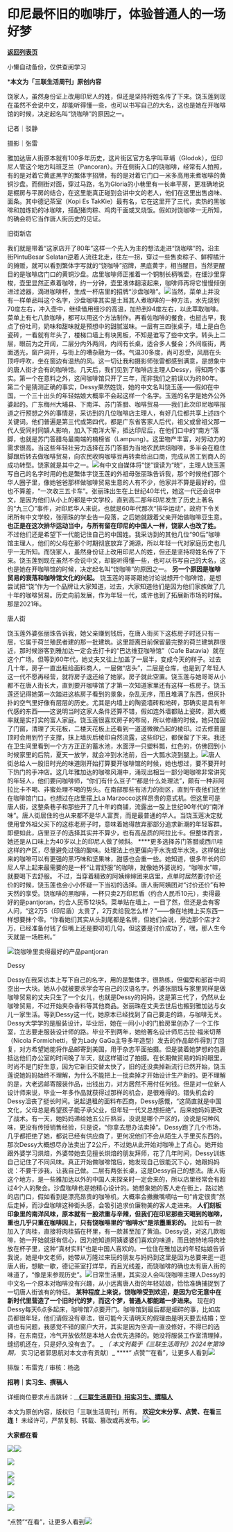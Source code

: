 # 印尼最怀旧的咖啡厅，体验普通人的一场好梦

[**返回列表页**](/gzh/三联生活周刊)

小懒自动备份，仅供查阅学习

***本文为「三联生活周刊」原创内容**  
  

饶家人，虽然身份证上改用印尼人的姓，但还是坚持将姓名传了下来。饶玉莲到现在虽然不会说中文，却能听得懂一些，也可以书写自己的大名，这也是她在开咖啡馆的时候，决定起名叫“饶咖啡”的原因之一。  

  
  
记者｜驳静

摄影｜张雷

雅加达唐人街原本就有100多年历史，这片街区官方名字叫草埔（Glodok），但印尼人管这个地方叫班芝兰（Pancoran）。开在侧街入口的饶咖啡，经常有人拍照，有的是对着它黄底黑字的繁体字招牌，有的是对着它门口一米多高用来煮咖啡的黄铜沙盘。而侧街对面，穿过马路，名为Gloria的小巷里有一长串平房，更准确地说是棚房与平房的结合，在这里能真正碰到会讲中文的老人，他们在这里出售卤味、面条。其中德记茶室（Kopi
Es
TakKie）最有名，它在这里开了三代，卖热的黑咖啡和加炼奶的冰咖啡，搭配猪肉粽、鸡肉干面或叉烧饭。假如对饶咖啡一无所知，的确会将它当作唐人街历史的见证。

旧街新店

我们就是带着“这家店开了80年”这样一个先入为主的想法走进“饶咖啡”的。沿主街PintuBesar
Selatan逆着人流往北走，往左一拐，穿过一些售卖粽子、鲜榨橘汁的摊贩，就可以看到繁体字写就的“饶咖啡”招牌，黑底黄字，相当醒目。当然更醒目的是咖啡店门口的黄铜沙盘。店里咖啡师正推着一个铜制长柄嘴壶，在细沙里穿梭，壶里显然正煮着咖啡，约一分钟，壶里液体翻滚起来，咖啡师再将它慢慢倾倒进过滤器，滴进咖啡杯，生成一杯店里的招牌“沙盘咖啡”。![](https://mmbiz.qpic.cn/mmbiz_jpg/VkpaUkchBmXoAcGefiaA1dNMeUoIxEJWISMrWCPJTUCj3ibwRuZCTOZiaJp9ibKpQvEnXicXvjF2Niblt2lg35micialWw/640?wx_fmt=jpeg&from;=appmsg)当然，菜单上并没有一样单品叫这个名字，沙盘咖啡其实是土耳其人煮咖啡的一种方法，水先烧到70度左右，冲入壶中，继续借用细沙的高温，加热到94度左右，以此萃取咖啡。菜单上有七八款咖啡，都可以用这个方法制作。再看佐咖啡的餐食，也挺古早，我点了份吐司，奶味和甜味就是预想中的甜腻滋味。一层有三四张桌子，墙上是白色瓷砖，一看就有年头了，楼梯口墙上有块黑板，不知是谁写了些中文字。转头上二层，眼前为之开阔，二层分内外两间，内间有长桌，适合多人餐会；外间临街，两面透光，窗户洞开，与街上的嘈杂融为一体。气温30多度，尚可忍受，风扇在头顶呼呼吹，坐在窗边有温热的风。这一切让我和摄影师张雷都感到满意，是想象中的唐人街才会有的咖啡馆。几天后，我们见到了咖啡店主理人Dessy，得知两个事实。第一个在意料之外，这间咖啡馆只开了三年，而非我们之前误以为的80年。第二个是猜测正确的事实，Dessy果然姓饶，她的中文名叫饶玉莲——假如在中国，一个三十出头的年轻姑娘大概率不会起这样一个名字。玉莲的名字是她外公外婆起的。广东梅州大埔县、下南洋、苏门答腊、咖啡贸易——我们此次印尼咖啡报道之行预想之外的事情是，采访到的几位咖啡店主理人，有好几位都共享上述四个关键词。他们普遍是第三代或第四代，都是广东省客家人后代，祖父或曾祖父那一代人受同村同镇人影响，加入下南洋大军，抵达印尼后，在他们口中的“南方”落脚，也就是苏门答腊岛最南端的楠榜省（Lampung）。这里物产丰富，对劳动力的需求很高。当这些年轻壮劳力选择在苏门答腊为当地农民烘焙咖啡，多半会在稳住脚跟后转去做咖啡贸易，向农民收购咖啡豆再转卖给出口商，完成从苦工到商人的成功转型。饶家就是其中之一。![](https://mmbiz.qpic.cn/mmbiz_jpg/VkpaUkchBmXoAcGefiaA1dNMeUoIxEJWIXnXvpXAkBWgRv1LwY2VvBOlEg3HHicw5qGFicGSLQ5ObrPeWISjjprHA/640?wx_fmt=jpeg&from;=appmsg)有中文自媒体将“饶”误读为“晓”，主理人饶玉莲写自己的名字时用的也是繁体字饶玉莲的外祖母张丽珠告诉我，那个时候他们那个华人圈子里，像她爸爸那样做咖啡贸易生意的人有不少，他家并不算是最好的，但也不算差，“一次收三五卡车”。张丽珠出生在上世纪40年代，她这一代还会说中文，是因为他们从小上的都是中文学校，直到高二那年印尼发生了历史上著名的“九三〇”事件，对印尼华人来说，也就是60年代那次“排华运动”，政府下令关闭所有中文学校，张丽珠的学业告一段落，之后她就跟着父亲开始做咖啡豆生意。
**也正是在这次排华运动当中，与所有留在印尼的中国人一样，饶家人也改了姓。**
不过他们还是希望下一代能记住自己的中国姓。我采访到的其他几位“90后”咖啡馆主理人，他们的父母在那个时期彻底放弃了溯源，所以年轻一代对家庭历史也几乎一无所知。而饶家人，虽然身份证上改用印尼人的姓，但还是坚持将姓名传了下来。饶玉莲到现在虽然不会说中文，却能听得懂一些，也可以书写自己的大名，这也是她在开咖啡馆的时候，决定起名叫“饶咖啡”的原因之一。
**另一个原因是咖啡贸易的衰落和咖啡馆文化的兴起。**
饶玉莲的哥哥跟她讨论说想开个咖啡馆，是想尝试把“饶”作为一个品牌让大家知道，过去，大家知道他们是因为他们家族做了几十年的咖啡贸易。历史向前发展，作为年轻一代，或许也到了拓展新市场的时候。那是2021年。

唐人街

饶玉莲外婆张丽珠告诉我，她父亲赚到钱后，在唐人街买下这栋房子时还只有一层，它属于荷兰殖民者建的那一批建筑。这里距离目前保留最完整的荷兰建筑群很近，那时候游客到雅加达一定会去打卡的“巴达维亚咖啡馆”（Cafe
Batavia）就在这个广场。但等到60年代，她丈夫又往上加盖了一层半，变成今天的样子。过去几十年，房子一直出租给面料商人，一层做“店头”，二层是仓库，也是到了年轻人这一代不愿再经营，就将房子退还给了她家。房子就此空置。饶玉莲与她哥哥从小都不在唐人街长大，直到要开咖啡馆了才第一次知道家里还有这样一栋房子。饶玉莲还记得她第一次踏进这栋房子看到的景象，杂乱无序，而且堆满了东西，但灰扑扑的空气里好像有层层的历史。尤其是内墙上的陶瓷墙砖和地砖，那确实是具有年代感的东西——这说明当时这家人条件还算不错，假如连外墙都贴上瓷砖，那大概率就是实打实的富人家庭。饶玉莲很喜欢房子的布局，所以修缮的时候，她只加固了门窗，清理了天花板，二楼天花板上还看到一道道微微凸起的棱印。过去修葺屋顶时会用到竹子支撑，抹上墙灰后棱印自然流露，这些印记，都保留了下来。我还在卫生间里看到一个方方正正的蓄水池，水面浮一只塑料瓢，红色的，仿佛回到小时候家里的后院，夏天一放学，就会冲到水池前，舀一大瓢水浇到腿上。![](https://mmbiz.qpic.cn/mmbiz_jpg/VkpaUkchBmXoAcGefiaA1dNMeUoIxEJWINW7b7PiagrbGHvEAkdibbY7zJIS1O4MNTEficia0TbHV2zgXvo2qyjicxyg/640?wx_fmt=jpeg&from;=appmsg)唐人街总给人一股旧时光的味道刚开始打算要开咖啡馆的时候，她也想过，要不要开时下热门的手冲店。这几年雅加达的咖啡风潮中，涌现出相当一部分喝咖啡非常讲究的年轻人，他们要问咖啡师，“你们有什么豆子”“都是什么处理法”，颇有一种非阿拉比卡不喝、非蜜处理不喝的势头。在南部那些有活力的街区，直到午夜他们还坐在咖啡馆门口。也想过在店里摆上La
Marzocco这样昂贵的意式机。但这里可是唐人街，这整条巷子和那些开了几十年的商铺，流露出一股上世纪90年代的“南洋味”。唐人街居住的也从来都不是华人富贾，而是最普通的华人。当饶玉莲决定就使用曾外祖父买下的这栋老房子时，意味着她得放弃那部分追求新潮的年轻客群。即便如此，店里豆子的选择其实并不算少，也有高品质的阿拉比卡。但整体而言，她还是从口味上为40岁以上的印尼人做了倾斜。
****更多选择苏门答腊或西爪哇这样的产区，尽量避免过强的酸味。处理法上也更偏向于水洗或半水洗，这样做出来的咖啡可以有更强的黑巧味和坚果味，甜感也会重一些。她知道，很多年长的印尼人早上起来最需要的是一杯“让胃舒服”的咖啡，就像她外婆说的，“咖啡水”嘛，就要喝下去舒服。
不过，当穿着精致的阿姨婶婶团来店里，点单时居然要讨价还价的时候，饶玉莲也会小小怀疑一下当初的选择。唐人街阿姨团对“讨价还价”有种天然的享受。饶咖啡的黑咖啡，一杯只卖2万印尼盾（约合人民币10元），卖得最好的是pantjoran，约合人民币12块5。菜单贴在墙上，一目了然，但还是会有客人问，“这2万5（印尼盾）太贵了，2万卖给我怎么样？”——像在地摊上买东西一样想要抹个零。“你看她们其实从头到尾都是名牌，但她们会说，旁边那个店才2万，已经准备付钱了但嘴上还是要叨叨几句。但这要是讨价成功了，嘿，那人生今天就是一场胜利。”

![](https://mmbiz.qpic.cn/mmbiz_jpg/VkpaUkchBmXoAcGefiaA1dNMeUoIxEJWIU0edXzXaYARsRqeOzx5PbYNlBQCtk26fsSRkkDl2Cia6GrtrnibIOuzA/640?wx_fmt=jpeg&from;=appmsg)饶咖啡里卖得最好的产品pantjoran

Dessy

Dessy在我采访本上写下自己的名字，用的是繁体字，很熟练，但偏旁和部首中间空出一大块。她从小就被要求学会写自己的汉语名字。外婆张丽珠与家里同样是做咖啡贸易的丈夫只生了一个女儿，也就是Dessy的妈妈，这是第三代了，仍然从业咖啡贸易，不过开始夹杂香料等其他商品。张丽珠在丈夫去世后也搬到雅加达与女儿一家生活。等到Dessy这一代，她原本已经找到了自己要走的路，与咖啡无关。Dessy大学学的是服装设计，毕业后，她在一间小小的门脸房里创办了一个工作室，立志要走服装设计师的路。毕业不到两年，她给著名设计师尼古拉·福米切蒂（Nicola
Formichetti，曾为Lady
GaGa主导多年造型）发去的作品邮件得到了回复，对方希望她能将作品邮寄到美国，用于杂志平面拍摄。但是装着她梦想的包裹抵达他们办公室的时间晚了半天，就这样错过了拍摄。在长期做贸易的妈妈眼里，时尚不是门好生意，因为它新旧交替太快了，旧的还没卖掉新流行已然开始，饶玉莲说她妈妈始终不理解，为什么不能把上一批卖掉才开始设计生产新的。更不理解的是，大老远邮寄服装作品，出钱出力，对方居然不用付任何钱。但是对一位新人设计师来说，毕业一年多作品就获得过那样的机会，是很难得的。错失机会的Dessy沮丧了挺长时间。说起退租的面料布匹商，Dessy感慨，“这简直就是中国文化，父母总是希望孩子能子承父业，但年轻一代又总想拒绝”。后来她妈妈更改了战术。有一天，她妈妈递给她五公斤熟豆，没说是哪个产区的，没说是何种风味，更没有传授销售经验，只是说，“你拿去想办法卖掉”。Dessy跑了几个市场，几乎都拒绝了她，都说已经有供应商了，更何况他们不会从陌生人手里买东西的。那次Dessy大概想尽办法卖出了2公斤，不过她从此开始对咖啡上了点心。她开始跟外婆学习烘焙，外婆带她去见擅长烘焙的朋友拜师，花了几年时间，Dessy训练自己记住了不同风味。真正开始做咖啡馆后，她发现自己很能沉下心，她跟妈妈说：不要干涉我，让我自己做。二层有两张长桌，这是Dessy自己的想法。唐人街这个地方，是一些雅加达以外的中国人来探亲时一定会来的，所以店里经常会有超过4个人的聚会。沙盘咖啡也是她精心设计的。她想象她的客人走在街上，路过她的店门口，假如看到是漂亮昂贵的咖啡机，大概率会撇撇嘴嘀咕一句“肯定很贵”然后走掉，而沙盘咖啡这种街头感，会吸引追求价廉物美的客人走进来。
**人们刻板印象里的南洋风味，原本就有一股浓重与辛辣，但我们在印尼那些天喝到的咖啡，重也几乎只重在咖啡因上，只有饶咖啡里的“咖啡水”是浓墨重彩的。**
比如有一款加入了肉桂，直接将肉桂插在杯里，有一款甚至加了黄油。Dessy说，对这几款咖啡，她一开始就挺有信心，因为她知道阿姨婆婆们喜欢的味道，而且她特地将肉桂放在杯子里，这种“真材实料”也是中国人喜欢的。一位住在雅加达的年轻姑娘告诉我说，她是中文老师，她带从万隆过来玩的朋友与妈妈到这里是因为总要来逛一逛唐人街，想歇一歇，德记茶室打烊早，而且光线差，而饶咖啡的确也太有唐人街的味道了，“像是来参观历史”。![](https://mmbiz.qpic.cn/mmbiz_jpg/VkpaUkchBmXoAcGefiaA1dNMeUoIxEJWIK2fmoEnr3XaX7F5LF0oUIIO0MVUF2XKPLibLgZELicGMcev0MnaOZTSQ/640?wx_fmt=jpeg&from;=appmsg)日常生活里，其实没人会叫饶咖啡主理人Dessy的中文名一个原本对咖啡没有兴趣，从小远离唐人街的年轻姑娘，恰恰准确捕捉到了一切唐人街该有的特征。
**某种程度上来说，饶咖啡受到欢迎，是因为它无意中在新时代里营造了一个旧时代的梦，而这个梦，普通人都能踏一步进来。**
现在的Dessy每天6点多起床，咖啡馆7点要开门。咖啡馆到最后都是细碎的事，比如店员都很年轻，他们请假没有章法，很可能今天请明天的假理由是明天要去结婚；空调也有问题，我感觉不错的窗户大开，其实是因为空调一直没修好，不得已的选择，在东南亚，冷气开放依然是本地人会优先选择的。她没将服装工作室清理掉，缝纫机还在，只是好久没有去了。
_ _（ _本文刊载于《三联生活周刊》2024年第19期，__ 实习记者郭思航对本文亦有贡献）_ ****“
点赞”“在看”，让更多人看到![](https://mmbiz.qpic.cn/mmbiz_gif/c2Sib3Mp7pON9hkSZwdTibRHNZSMPyiapUCHJwlyoZVBC3SfmPmF0VKjkm3NiaToQloHFJ6icyicqZnqgXp6pSQJt5gg/640?wx_fmt=gif&from;=appmsg&wxfrom;=5&wx;_lazy=1&tp;=wxpic)  
  
  
  
  
  

排版：布雷克 / 审核：杨逸

  
 **招聘｜实习生、撰稿人**  

详细岗位要求点击跳转：[
**《三联生活周刊》招实习生、撰稿人**](http://mp.weixin.qq.com/s?__biz=MTc5MTU3NTYyMQ==&mid=2651136871&idx=3&sn=f1c0777fe9d31881e5dfca68ebc2937f&chksm=5907324d6e70bb5b3546dfe1c7b31b5fe05664bebbf36356ba9a1a352e0678444cad62875ad4&scene=21#wechat_redirect)

本文为原创内容，版权归「三联生活周刊」所有。 **欢迎文末分享、点赞、在看三连！**
未经许可，严禁复制、转载、篡改或再发布。![](https://mmbiz.qpic.cn/sz_mmbiz_png/Gg7Qtoh7Aic9ZTmAdCc80b4nD7xicgPt863QWU7oNswDx19XrjfTtSl8QwatY2EEZGuNd1WRRiapDZjcDhTnNYmBg/640?wx_fmt=other&wxfrom;=5&wx;_lazy=1&wx;_co=1&retryload;=1&tp;=webp)

 **大家都在看**

  

[![](https://mmbiz.qpic.cn/mmbiz_jpg/c2Sib3Mp7pOPsibCm70QXdSW6w1xWuvBvRNcq2OK9RwfhRwzDL1UJ72cuDfPHyqQdU28pekxBib0peXFiaSKKKOskQ/640?wx_fmt=jpeg&from;=appmsg&wxfrom;=5&wx;_lazy=1&wx;_co=1&tp;=wxpic)](http://mp.weixin.qq.com/s?__biz=MTc5MTU3NTYyMQ==&mid=2651366286&idx=1&sn=5dc1dfadb078daf5163ce99c06934a74&chksm=590ab2a46e7d3bb2410ffe27d0cd8ccd84922b44c4391965067c90ae129938db6c24a5a23848&scene=21#wechat_redirect)[![](https://mmbiz.qpic.cn/mmbiz_jpg/c2Sib3Mp7pONXYI33RfXXBsiaMlnldUXybVAXtJpicPYuZ78VET5s2Wfhs95vCh5xfyE4cogP1sDwplE37ZtG7kyw/640?wx_fmt=jpeg&wxfrom;=5&wx;_lazy=1&wx;_co=1&tp;=wxpic)](http://mp.weixin.qq.com/s?__biz=MTc5MTU3NTYyMQ==&mid=2651370602&idx=1&sn=ac4a6d67008e73c2a3d7c896b7ac9492&chksm=590aa5406e7d2c567c07850863b7115c20cd523b1637730fabb47450e5194171827b7e183707&scene=21#wechat_redirect)

[![](https://mmbiz.qpic.cn/mmbiz_png/c2Sib3Mp7pONXYI33RfXXBsiaMlnldUXybdPu8ZYdJCFjg64uOoq8pGqHtLiaaBud5TghwLn1ibR6yLKEjMjMBjuXw/640?wx_fmt=png&from;=appmsg&wxfrom;=5&wx;_lazy=1&wx;_co=1&tp;=wxpic)](http://mp.weixin.qq.com/s?__biz=MTc5MTU3NTYyMQ==&mid=2651371986&idx=2&sn=b316b7120df985c187e3adedc9a01728&chksm=590aa8f86e7d21ee660be140b3f096b1828f635a8cf5cdb813461bcdbbc7de2ad5dd353e0c5f&scene=21#wechat_redirect)

[![](https://mmbiz.qpic.cn/mmbiz_png/c2Sib3Mp7pOOahqeenZqC5egbecu95YLtbVS0hdAicVtBDNun93UJz9lSUTPL9iaAHvN6AVuWM0DTOnU1eAAnVgEQ/640?wx_fmt=png&from;=appmsg&tp;=wxpic&wxfrom;=5&wx;_lazy=1&wx;_co=1)](http://mp.weixin.qq.com/s?__biz=MTc5MTU3NTYyMQ==&mid=2651374596&idx=2&sn=520ea8db3afc3c459628fd5dbd8ad4e8&chksm=590ad52e6e7d5c38179655d6546ed7592157ab163313c75dfeb17e89cf5f380dda4b4c4dd36c&scene=21#wechat_redirect)  
![](https://mmbiz.qpic.cn/sz_mmbiz_png/Gg7Qtoh7Aic9ZTmAdCc80b4nD7xicgPt86k1kgpU51hWCHjV92ryhVW35PLCvLhxLw9XDhXjgeDyZhHSx5EbRcfg/640?wx_fmt=other&wxfrom;=5&wx;_lazy=1&wx;_co=1&retryload;=1&tp;=webp)  

[![](https://mmbiz.qpic.cn/mmbiz_jpg/c2Sib3Mp7pONYphB1g55yq3rvT0AgWWoQE3bibKvI3icCicaiciaiaTM8FqTR30q0ENBtibkvcw4T0dJIicKn9MrtwqwPSg/640?wx_fmt=jpeg&from;=appmsg&wxfrom;=5&wx;_lazy=1&wx;_co=1&tp;=wxpic)]()

[![](https://mmbiz.qpic.cn/mmbiz_jpg/c2Sib3Mp7pOPRRic6R8dvynVQIgxSP5Y1PMRSGibdkjX8eia7nOBAGicP9lNQAIGDOMiciaDCKsNXYr13Owv2CbpP4H3w/640?wx_fmt=jpeg&wxfrom;=5&wx;_lazy=1&wx;_co=1&tp;=wxpic)]()

  
  
“点赞”“在看”，让更多人看到![](https://mmbiz.qpic.cn/mmbiz_gif/c2Sib3Mp7pON9hkSZwdTibRHNZSMPyiapUCHJwlyoZVBC3SfmPmF0VKjkm3NiaToQloHFJ6icyicqZnqgXp6pSQJt5gg/640?wx_fmt=gif&from;=appmsg&wxfrom;=5&wx;_lazy=1&tp;=wxpic)

